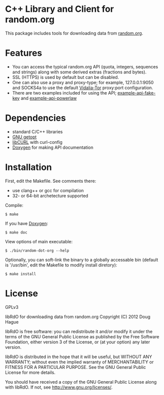 # C++ Library and Client for random.org
This package includes tools for downloading data from [random.org](https://random.org).

# Features
* You can access the typical random.org API (quota, integers, sequences and strings) along 
with some derived extras (fractions and bytes).
* SSL (HTTPS) is used by default but can be disabled. 
* One can also use a proxy and proxy-type; for example, 127.0.0.1:9050 and SOCKS4a to use the 
default [Vidalia-Tor](https://www.torproject.org/projects/vidalia) proxy:port configuration.
* There are two examples included for using the API; 
[example-api-fake-key](https://github.com/doughague/random-dot-org/blob/master/src/example-api-fake-key.cxx) and 
[example-api-powerlaw](https://github.com/doughague/random-dot-org/blob/master/src/example-api-powerlaw.cxx)

# Dependencies
* standard C/C++ libraries
* [GNU getopt](https://www.gnu.org/software/libc/manual/html_node/Getopt.html)
* [libCURL](http://curl.haxx.se/) with curl-config
* [Doxygen](http://www.stack.nl/~dimitri/doxygen/) for making API documentation

# Installation
First, edit the Makefile. 
See comments there: 
* use clang++ or gcc for compilation
* 32- or 64-bit archetecture supported

Compile:

    $ make

If you have [Doxygen](http://www.stack.nl/~dimitri/doxygen/):

    $ make doc

View options of main executable:

    $ ./bin/random-dot-org --help

Optionally, you can soft-link the binary to a globally accessable bin 
(default is '/usr/bin', edit the Makefile to modify install diretory):

	$ make install

# License
GPLv3

libRdO for downloading data from random.org
Copyright (C) 2012 Doug Hague

libRdO is free software: you can redistribute it and/or modify
it under the terms of the GNU General Public License as published by
the Free Software Foundation, either version 3 of the License, or
(at your option) any later version.

libRdO is distributed in the hope that it will be useful,
but WITHOUT ANY WARRANTY; without even the implied warranty of
MERCHANTABILITY or FITNESS FOR A PARTICULAR PURPOSE.  See the
GNU General Public License for more details.

You should have received a copy of the GNU General Public License
along with libRdO.  If not, see <http://www.gnu.org/licenses/>.

